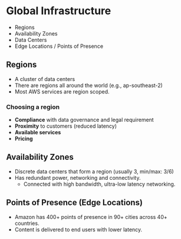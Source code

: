 # Global Infrastructure

- Regions
- Availability Zones
- Data Centers
- Edge Locations / Points of Presence

## Regions

- A cluster of data centers
- There are regions all around the world (e.g., ap-southeast-2)
- Most AWS services are region scoped.

### **Choosing a region**

- **Compliance** with data governance and legal requirement
- **Proximity** to customers (reduced latency)
- **Available services**
- **Pricing**

## Availability Zones

- Discrete data centers that form a region (usually 3, min/max: 3/6)
- Has redundant power, networking and connectivity.
  - Connected with high bandwidth, ultra-low latency networking.

## Points of Presence (Edge Locations)

- Amazon has 400+ points of presence in 90+ cities across 40+ countries.
- Content is delivered to end users with lower latency.
